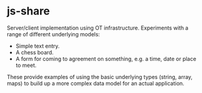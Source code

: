 # js-share
Server/client implementation using OT infrastructure. Experiments with a range
of different underlying models:
* Simple text entry.
* A chess board.
* A form for coming to agreement on something, e.g. a time, date or place to meet.

These provide examples of using the basic underlying types (string, array, maps) to build up
a more complex data model for an actual application.
